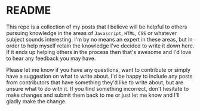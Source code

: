 README
====

  This repo is a collection of my posts that I believe will be helpful to others pursuing knowledge in the areas of `Javascript`, `HTML`, `CSS` or whatever subject sounds interesting. I'm by no means an expert in these areas, but in order to help myself retain the knowledge I've decided to write it down here. If it ends up helping others in the process then that's awesome and I'd love to hear any feedback you may have.

  Please let me know if you have any questions, want to contribute or simply have a suggestion on what to write about. I'd be happy to include any posts from contributors that have something they'd like to write about, but are unsure what to do with it. If you find something incorrect, don't hesitate to make changes and submit them back to me or just let me know and I'll gladly make the change.
